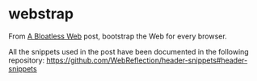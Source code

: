 # webstrap

From [A Bloatless Web](https://medium.com/@WebReflection/a-bloatless-web-d4f811c7991b) post, 
bootstrap the Web for every browser.

All the snippets used in the post have been documented in the following repository:
https://github.com/WebReflection/header-snippets#header-snippets
